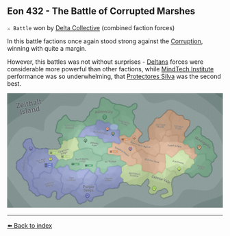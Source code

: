 ## Eon 432 - The Battle of Corrupted Marshes

`⚔️ Battle` won by [Delta Collective](../refs/delta_collective.md) (combined faction forces)

In this battle factions once again stood strong against the [Corruption](../refs/corruption.md), winning with quite a margin.

However, this battles was not without surprises - [Deltans](../refs/deltans.md) forces were considerable more powerful than other factions, while [MindTech Institute](../refs/mindtech_institute.md) performance was so underwhelming, that [Protectores Silva](../refs/protectores_silva.md) was the second best.

![Battle Map](../timeline/map/eon0432.png)



----------
[⬅️ Back to index](../timeline/index.md)